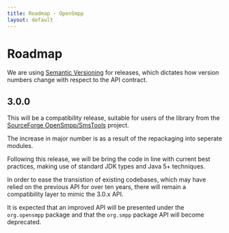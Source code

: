```yaml
---
title: Roadmap - OpenSmpp
layout: default
---
```


# Roadmap

We are using [Semantic Versioning](http://semver.org) for releases, which
dictates how version numbers change with respect to the API contract.

## 3.0.0

This will be a compatibility release, suitable for users of the library from
the [SourceForge OpenSmpp/SmsTools](http://sourceforge.net/projects/smstools/)
project.

The increase in major number is as a result of the repackaging into seperate
modules.

Following this release, we will be bring the code in line with current best
practices, making use of standard JDK types and Java 5+ techniques.

In order to ease the transistion of existing codebases, which may have relied on
the previous API for over ten years, there will remain a compatibility layer to
mimic the 3.0.x API.

It is expected that an improved API will be presented under the `org.opensmpp`
package and that the `org.smpp` package API will become deprecated.
